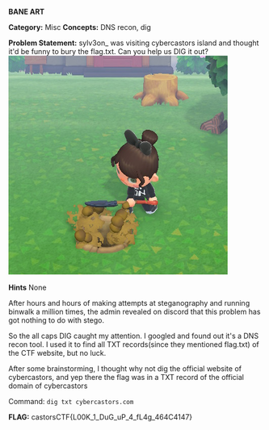 **BANE ART** 


**Category:** Misc
**Concepts:** DNS recon, dig

**Problem Statement:**
sylv3on_ was visiting cybercastors island and thought it'd be funny to bury the flag.txt. Can you help us DIG it out?
![image](../images/pitfall1.png)

**Hints**
None

After hours and hours of making attempts at steganography and running binwalk a million times, the admin revealed on discord that this problem has got nothing to do with stego.

So the all caps DIG caught my attention. I googled and found out it's a DNS recon tool. I used it to find all TXT records(since they mentioned flag.txt) of the CTF website, but no luck.

After some brainstorming, I thought why not dig the official website of cybercastors, and yep there the flag was in a TXT record of the official domain of cybercastors

Command: `dig txt cybercastors.com`

**FLAG:** castorsCTF{L00K_1_DuG_uP_4_fL4g_464C4147}


